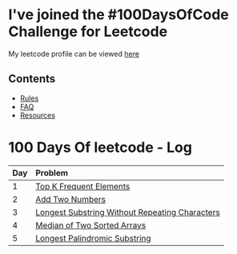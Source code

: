 # I've joined the #100DaysOfCode Challenge for Leetcode

My leetcode profile can be viewed [here](https://leetcode.com/arshad115/)

## Contents

* [Rules](rules.md)
* [FAQ](FAQ.md)
* [Resources](resources.md)

# 100 Days Of leetcode - Log

| Day  | Problem            |
| ---- | :------------------|
| 1    | [Top K Frequent Elements](./codes/2020-07-17-top-k-frequent-elements.py) |
| 2    | [Add Two Numbers](./codes/2020-07-18-add-two-numbers.py) |
| 3    | [Longest Substring Without Repeating Characters](./codes/2020-07-19-longest-substring-without-repeating-characters.py) |
| 4    | [Median of Two Sorted Arrays](./codes/2020-07-20-median-of-two-sorted-arrays.py) |
| 5    | [Longest Palindromic Substring](./codes/2020-07-21-longest-palindromic-substring.py) |